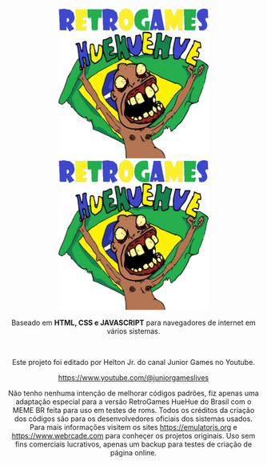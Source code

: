 
<div align = center>

<img width = 300 src = docs/Logo-light.png#gh-dark-mode-only>
<img width = 300 src = docs/Logo.png#gh-light-mode-only>
 
<br>

Baseado em **HTML, CSS e JAVASCRIPT** para navegadores de internet em vários sistemas.

<br>

Este projeto foi editado por Helton Jr. do canal Junior Games no Youtube.

https://www.youtube.com/@juniorgameslives

Não tenho nenhuma intenção de melhorar códigos padrões, fiz apenas uma adaptação especial para a versão RetroGames HueHue do Brasil com o MEME BR feita para uso em testes de roms. Todos os créditos da criação dos códigos são para os desenvolvedores oficiais dos sistemas usados. Para mais informações visitem os sites https://emulatorjs.org e https://www.webrcade.com para conheçer os projetos originais. Uso sem fins comerciais lucrativos, apenas um backup para testes de criação de página online.
